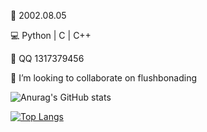 
🎂 2002.08.05

💻 Python | C | C++

💬 QQ 1317379456

👯 I’m looking to collaborate on flushbonading

![Anurag's GitHub stats](https://github-readme-stats.vercel.app/api?username=xiaokamikami&theme=tokyonight&show_icons=true)

[![Top Langs](https://github-readme-stats.vercel.app/api/top-langs/?username=xiaokamikami&layout=compact)](https://github.com/xiaokamikami/github-readme-stats)

<!--
**xiaokamikami/xiaokamikami** is a ✨ _special_ ✨ repository because its `README.md` (this file) appears on your GitHub profile.

Here are some ideas to get you started:

- 🔭 I’m currently working on ...
- 🌱 I’m currently learning ...
- 👯 I’m looking to collaborate on ...
- 🤔 I’m looking for help with ...
- 💬 Ask me about ...
- 📫 How to reach me: ...
- 😄 Pronouns: ...
- ⚡ Fun fact: ...
-->

